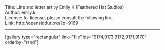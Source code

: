 <html>
<head></head>
<body>
Title: Line and letter art by Emily K (Feathered Hat Studios)<br />
Author: emily.k<br />
License: for license, please consult the following link.<br />
Link: <a href="http://opensiddur.org/?p=9169">http://opensiddur.org/?p=9169</a>
<p />
<hr />

[gallery type="rectangular" link="file" ids="9174,9173,9172,9171,9170" orderby="rand"]
</body>
</html>